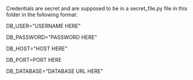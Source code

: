Credentials are secret and are supposed to be in a secret_file.py file in this folder in the following format:

DB_USER="USERNAME HERE"

DB_PASSWORD="PASSWORD HERE"

DB_HOST="HOST HERE"

DB_PORT=PORT HERE

DB_DATABASE="DATABASE URL HERE"
